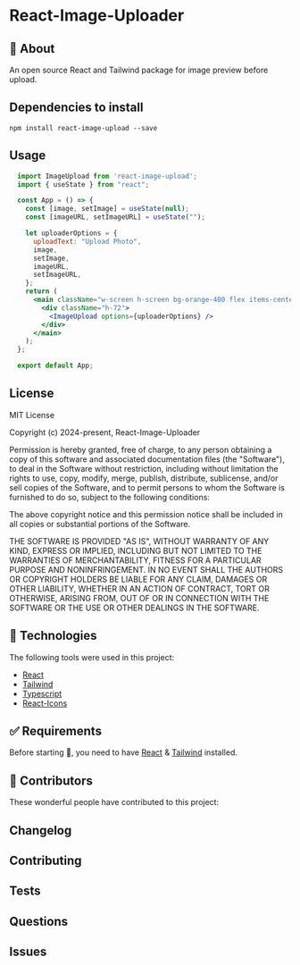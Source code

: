 # React-Image-Uploader

## :dart: About

An open source React and Tailwind package for image preview before upload.

## Dependencies to install

`npm install react-image-upload --save`

## Usage

```jsx
  import ImageUpload from 'react-image-upload';
  import { useState } from "react";

  const App = () => {
    const [image, setImage] = useState(null);
    const [imageURL, setImageURL] = useState("");

    let uploaderOptions = {
      uploadText: "Upload Photo",
      image,
      setImage,
      imageURL,
      setImageURL,
    };
    return (
      <main className="w-screen h-screen bg-orange-400 flex items-center justify-center">
        <div className="h-72">
          <ImageUpload options={uploaderOptions} />
        </div>
      </main>
    );
  };

  export default App;
```

## License

MIT License

Copyright (c) 2024-present, React-Image-Uploader

Permission is hereby granted, free of charge, to any person obtaining a copy
of this software and associated documentation files (the "Software"), to deal
in the Software without restriction, including without limitation the rights
to use, copy, modify, merge, publish, distribute, sublicense, and/or sell
copies of the Software, and to permit persons to whom the Software is
furnished to do so, subject to the following conditions:

The above copyright notice and this permission notice shall be included in all
copies or substantial portions of the Software.

THE SOFTWARE IS PROVIDED "AS IS", WITHOUT WARRANTY OF ANY KIND, EXPRESS OR
IMPLIED, INCLUDING BUT NOT LIMITED TO THE WARRANTIES OF MERCHANTABILITY,
FITNESS FOR A PARTICULAR PURPOSE AND NONINFRINGEMENT. IN NO EVENT SHALL THE
AUTHORS OR COPYRIGHT HOLDERS BE LIABLE FOR ANY CLAIM, DAMAGES OR OTHER
LIABILITY, WHETHER IN AN ACTION OF CONTRACT, TORT OR OTHERWISE, ARISING FROM,
OUT OF OR IN CONNECTION WITH THE SOFTWARE OR THE USE OR OTHER DEALINGS IN THE
SOFTWARE.

## :rocket: Technologies

The following tools were used in this project:

- [React](https://reactjs.org/)
- [Tailwind](https://tailwindcss.com/)
- [Typescript](https://www.typescriptlang.org/)
- [React-Icons](https://react-icons.github.io/react-icons/)

## :white_check_mark: Requirements

Before starting :checkered_flag:, you need to have [React](https://reactjs.org/) & [Tailwind](https://tailwindcss.com/) installed.

## :memo: Contributors

These wonderful people have contributed to this project:


## Changelog

## Contributing

## Tests

## Questions

## Issues

